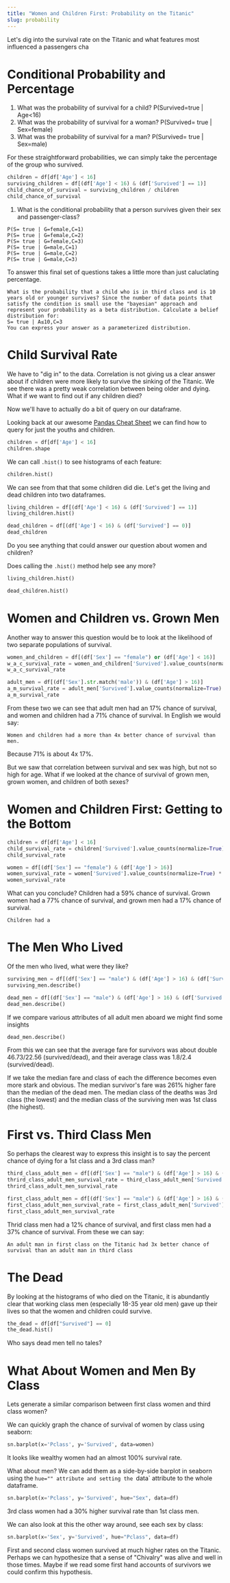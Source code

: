 ```yaml
---
title: "Women and Children First: Probability on the Titanic"
slug: probability
---
```


Let's dig into the survival rate on the Titanic and what features most influenced a passengers cha

# Conditional Probability and Percentage

1. What was the probability of survival for a child? P(Survived=true | Age<16)
1. What was the probability of survival for a woman? P(Survived= true | Sex=female)
1. What was the probability of survival for a man? P(Survived= true | Sex=male)

For these straightforward probabilities, we can simply take the percentage of the group who survived.

```py
children = df[df['Age'] < 16]
surviving_children = df[(df['Age'] < 16) & (df['Survived'] == 1)]
child_chance_of_survival = surviving_children / children
child_chance_of_survival
```



1. What is the conditional probability that a person survives given their sex and passenger-class?

```
P(S= true | G=female,C=1)
P(S= true | G=female,C=2)
P(S= true | G=female,C=3)
P(S= true | G=male,C=1)
P(S= true | G=male,C=2)
P(S= true | G=male,C=3)
```

To answer this final set of questions takes a little more than just caluclating percentage.

```
What is the probability that a child who is in third class and is 10 years old or younger survives? Since the number of data points that satisfy the condition is small use the "bayesian" approach and represent your probability as a beta distribution. Calculate a belief distribution for:
S= true | A≤10,C=3
You can express your answer as a parameterized distribution.
```

# Child Survival Rate

We have to "dig in" to the data. Correlation is not giving us a clear answer about if children were more likely to survive the sinking of the Titanic. We see there was a pretty weak correlation between being older and dying. What if we want to find out if any children died?

Now we'll have to actually do a bit of query on our dataframe.

Looking back at our awesome [Pandas Cheat Sheet](https://www.dataquest.io/blog/pandas-cheat-sheet/) we can find how to query for just the youths and children.

```py
children = df[df['Age'] < 16]
children.shape
```

We can call `.hist()` to see histograms of each feature:

```py
children.hist()
```

We can see from that that some children did die. Let's get the living and dead children into two dataframes.

```py
living_children = df[(df['Age'] < 16) & (df['Survived'] == 1)]
living_children.hist()
```

```py
dead_children = df[(df['Age'] < 16) & (df['Survived'] == 0)]
dead_children
```

Do you see anything that could answer our question about women and children?

Does calling the `.hist()` method help see any more?

```py
living_children.hist()

dead_children.hist()
```

# Women and Children vs. Grown Men

Another way to answer this question would be to look at the likelihood of two separate populations of survival.

```py
women_and_children = df[(df['Sex'] == "female") or (df['Age'] < 16)]
w_a_c_survival_rate = women_and_children['Survived'].value_counts(normalize=True) * 100
w_a_c_survival_rate
```

```py
adult_men = df[(df['Sex'].str.match('male')) & (df['Age'] > 16)]
a_m_survival_rate = adult_men['Survived'].value_counts(normalize=True) * 100
a_m_survival_rate
```

From these two we can see that adult men had an 17% chance of survival, and women and children had a 71% chance of survival. In English we would say:

```
Women and children had a more than 4x better chance of survival than men.
```

Because 71% is about 4x 17%.

But we saw that correlation between survival and sex was high, but not so high for age. What if we looked at the chance of survival of grown men, grown women, and children of both sexes?

# Women and Children First: Getting to the Bottom

```py
children = df[df['Age'] < 16]
child_survival_rate = children['Survived'].value_counts(normalize=True) * 100
child_survival_rate
```

```py
women = df[(df['Sex'] == "female") & (df['Age'] > 16)]
women_survival_rate = women['Survived'].value_counts(normalize=True) * 100
women_survival_rate
```

What can you conclude? Children had a 59% chance of survival. Grown women had a 77% chance of survival, and grown men had a 17% chance of survival.

```
Children had a
```

# The Men Who Lived

Of the men who lived, what were they like?

```py
surviving_men = df[(df['Sex'] == "male") & (df['Age'] > 16) & (df['Survived'] == 1)]
surviving_men.describe()
```

```py
dead_men = df[(df['Sex'] == "male") & (df['Age'] > 16) & (df['Survived'] == 0)]
dead_men.describe()
```

If we compare various attributes of all adult men aboard we might find some insights

```py
dead_men.describe()
```

From this we can see that the average fare for survivors was about double 46.73/22.56 (survived/dead), and their average class was 1.8/2.4 (survived/dead).

If we take the median fare and class of each the difference becomes even more stark and obvious. The median survivor's fare was 261% higher fare than the median of the dead men. The median class of the deaths was 3rd class (the lowest) and the median class of the surviving men was 1st class (the highest).

# First vs. Third Class Men

So perhaps the clearest way to express this insight is to say the percent chance of dying for a 1st class and a 3rd class man?

```py
third_class_adult_men = df[(df['Sex'] == "male") & (df['Age'] > 16) & (df['Pclass'] == 3)]
thrird_class_adult_men_survival_rate = third_class_adult_men['Survived'].value_counts(normalize=True) * 100
thrird_class_adult_men_survival_rate
```

```py
first_class_adult_men = df[(df['Sex'] == "male") & (df['Age'] > 16) & (df['Pclass'] == 1)]
first_class_adult_men_survival_rate = first_class_adult_men['Survived'].value_counts(normalize=True) * 100
first_class_adult_men_survival_rate
```

Thrid class men had a 12% chance of survival, and first class men had a 37% chance of survival. From these we can say:

```
An adult man in first class on the Titanic had 3x better chance of survival than an adult man in third class
```

# The Dead

By looking at the histograms of who died on the Titanic, it is abundantly clear that working class men (especially 18-35 year old men) gave up their lives so that the women and children could survive.

```py
the_dead = df[df["Survived"] == 0]
the_dead.hist()
```

Who says dead men tell no tales?

# What About Women and Men By Class

Lets generate a similar comparison between first class women and third class women?

We can quickly graph the chance of survival of women by class using seaborn:

```py
sn.barplot(x='Pclass', y='Survived', data=women)
```

It looks like wealthy women had an almost 100% survival rate.

What about men? We can add them as a side-by-side barplot in seaborn using the `hue="" attribute and setting the `data` attribute to the whole dataframe.

```py
sn.barplot(x='Pclass', y='Survived', hue="Sex", data=df)
```

3rd class women had a 30% higher survival rate than 1st class men.

We can also look at this the other way around, see each sex by class:

```py
sn.barplot(x='Sex', y='Survived', hue="Pclass", data=df)
```

First and second class women survived at much higher rates on the Titanic. Perhaps we can hypothesize that a sense of "Chivalry" was alive and well in those times. Maybe if we read some first hand accounts of survivors we could confirm this hypothesis.
